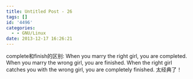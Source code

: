 ```yaml
---
title: Untitled Post - 26
tags: []
id: '4496'
categories:
  - - GNU/Linux
date: 2013-12-17 16:26:21
---
```


complete和finish的区别: When you marry the right girl, you are completed. When you marry the wrong girl, you are finished. When the right girl catches you with the wrong girl, you are completely finished. 太经典了！